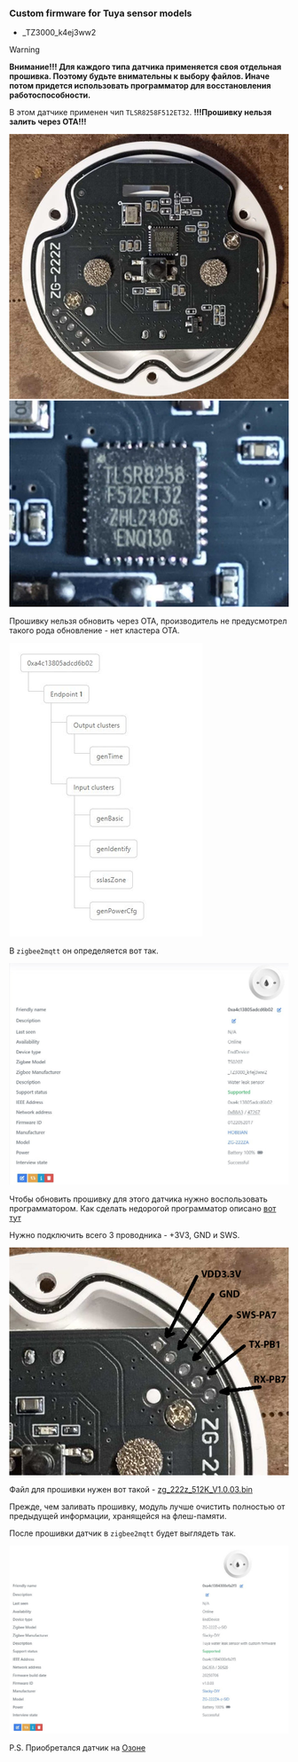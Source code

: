 ### Custom firmware for Tuya sensor models

- _TZ3000_k4ej3ww2

> [!WARNING]
> **Внимание!!! Для каждого типа датчика применяется своя отдельная прошивка. Поэтому будьте внимательны к выбору файлов. Иначе потом придется использовать программатор для восстановления работоспособности.**

В этом датчике применен чип `TLSR8258F512ET32`. **!!!Прошивку нельзя залить через ОТА!!!**

<img src="doc/images/board4.jpg"/>

<img src="doc/images/tlsr8258f512et32.jpg"/>

Прошивку нельзя обновить через ОТА, производитель не предусмотрел такого рода обновление - нет кластера ОТА.

<img src="doc/images/cluster_without_ota.jpg"/>

В `zigbee2mqtt` он определяется вот так.

<img src="doc/images/about_tz3000_k4ej3ww2_512k.jpg"/>

Чтобы обновить прошивку для этого датчика нужно воспользовать программатором. Как сделать недорогой программатор описано [вот тут](https://github.com/pvvx/TLSRPGM)

Нужно подключить всего 3 проводника - +3V3, GND и SWS.

<img src="doc/images/board_zg-222z_pins.jpg"/>

Файл для прошивки нужен вот такой - [zg_222z_512K_V1.0.03.bin](bin/zg_222z_512K_V1.0.03.bin)

Прежде, чем заливать прошивку, модуль лучше очистить полностью от предыдущей информации, хранящейся на флеш-памяти.

После прошивки датчик в `zigbee2mqtt` будет выглядеть так.

<img src="doc/images/about_zg_222z.jpg"/>

P.S. Приобретался датчик на [Озоне](https://www.ozon.ru/product/datchik-protechki-tuya-zigbee-3-0-1592445428/)

